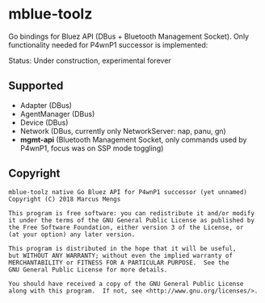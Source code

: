 # mblue-toolz
Go bindings for Bluez API (DBus + Bluetooth Management Socket).
Only functionality needed for P4wnP1 successor is implemented:

Status: Under construction, experimental forever 

## Supported
- Adapter (DBus)
- AgentManager (DBus)
- Device (DBus)
- Network (DBus, currently only NetworkServer: nap, panu, gn)
- **mgmt-api** (Bluetooth Management Socket, only commands used by P4wnP1, focus was on SSP mode toggling)

## Copyright

    mblue-toolz native Go Bluez API for P4wnP1 successor (yet unnamed)
    Copyright (C) 2018 Marcus Mengs

    This program is free software: you can redistribute it and/or modify
    it under the terms of the GNU General Public License as published by
    the Free Software Foundation, either version 3 of the License, or
    (at your option) any later version.

    This program is distributed in the hope that it will be useful,
    but WITHOUT ANY WARRANTY; without even the implied warranty of
    MERCHANTABILITY or FITNESS FOR A PARTICULAR PURPOSE.  See the
    GNU General Public License for more details.

    You should have received a copy of the GNU General Public License
    along with this program.  If not, see <http://www.gnu.org/licenses/>.